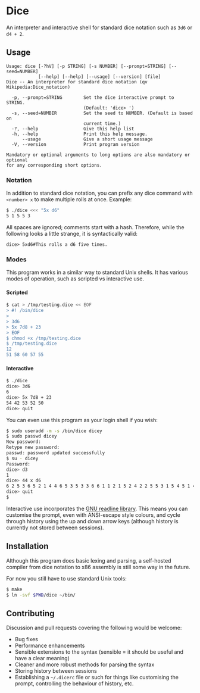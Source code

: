 Dice
====

An interpreter and interactive shell for standard dice notation such as `3d6` or `d4 + 2`.


Usage
----

```
Usage: dice [-?hV] [-p STRING] [-s NUMBER] [--prompt=STRING] [--seed=NUMBER]
            [--help] [--help] [--usage] [--version] [file]
Dice -- An interpreter for standard dice notation (qv Wikipedia:Dice_notation)

  -p, --prompt=STRING        Set the dice interactive prompt to STRING.
                             (Default: 'dice> ')
  -s, --seed=NUMBER          Set the seed to NUMBER. (Default is based on
                             current time.)
  -?, --help                 Give this help list
  -h, --help                 Print this help message.
      --usage                Give a short usage message
  -V, --version              Print program version

Mandatory or optional arguments to long options are also mandatory or optional
for any corresponding short options.
```

### Notation

In addition to standard dice notation,
you can prefix any dice command with `<number> x` to make multiple rolls at once.
Example:

```sh
$ ./dice <<< "5x d6"
5 1 5 5 3
```

All spaces are ignored; comments start with a hash.
Therefore, while the following looks a little strange, it is syntactically valid:

```
dice> 5xd6#This rolls a d6 five times.
```


### Modes

This program works in a similar way to standard Unix shells.
It has various modes of operation, such as scripted vs interactive use.

#### Scripted

```sh
$ cat > /tmp/testing.dice << EOF
> #! /bin/dice
>
> 3d6
> 5x 7d8 + 23
> EOF
$ chmod +x /tmp/testing.dice
$ /tmp/testing.dice
12
51 58 60 57 55
```


#### Interactive

```sh
$ ./dice
dice> 3d6
6
dice> 5x 7d8 + 23
54 42 53 52 50
dice> quit
```

You can even use this program as your login shell if you wish:

```sh
$ sudo useradd -m -s /bin/dice dicey
$ sudo passwd dicey
New password:
Retype new password:
passwd: password updated successfully
$ su - dicey
Password:
dice> d3
1
dice> 44 x d6
6 2 5 3 6 5 2 1 4 4 6 5 3 5 3 3 6 6 1 1 2 1 5 2 4 2 2 5 5 3 1 5 4 5 1 4 4 3 4 2 6 4 6 3
dice> quit
$
```

Interactive use incorporates the [GNU readline library](https://tiswww.case.edu/php/chet/readline/rltop.html).
This means you can customise the prompt, even with ANSI-escape style colours,
and cycle through history using the up and down arrow keys
(although history is currently not stored between sessions).


Installation
----

Although this program does basic lexing and parsing,
a self-hosted compiler from dice notation to x86 assembly is still some way in the future.

For now you still have to use standard Unix tools:

```sh
$ make
$ ln -svf $PWD/dice ~/bin/
```


Contributing
----

Discussion and pull requests covering the following would be welcome:

* Bug fixes
* Performance enhancements
* Sensible extensions to the syntax (sensible = it should be useful and have a clear meaning)
* Cleaner and more robust methods for parsing the syntax
* Storing history between sessions
* Establishing a `~/.dicerc` file or such for things like customising the prompt, controlling the behaviour of history, etc.
